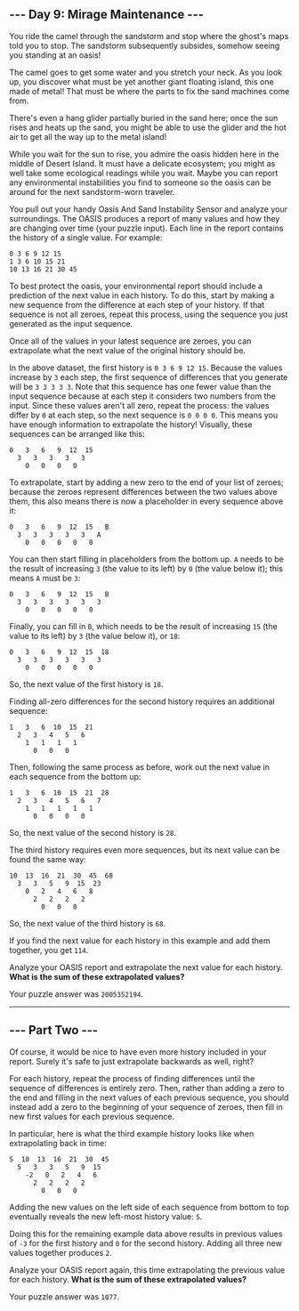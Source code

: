 ## --- Day 9: Mirage Maintenance ---

You ride the camel through the sandstorm and stop where the ghost's maps told you to 
stop. The sandstorm subsequently subsides, somehow seeing you standing at an oasis!

The camel goes to get some water and you stretch your neck. As you look up, you 
discover what must be yet another giant floating island, this one made of metal! 
That must be where the parts to fix the sand machines come from.

There's even a hang glider partially buried in the sand here; once the sun rises 
and heats up the sand, you might be able to use the glider and the hot air to get 
all the way up to the metal island!

While you wait for the sun to rise, you admire the oasis hidden here in the middle 
of Desert Island. It must have a delicate ecosystem; you might as well take some 
ecological readings while you wait. Maybe you can report any environmental instabilities 
you find to someone so the oasis can be around for the next sandstorm-worn traveler.

You pull out your handy Oasis And Sand Instability Sensor and analyze your surroundings. 
The OASIS produces a report of many values and how they are changing over time 
(your puzzle input). Each line in the report contains the history of a single value. 
For example:

```
0 3 6 9 12 15
1 3 6 10 15 21
10 13 16 21 30 45
```

To best protect the oasis, your environmental report should include a prediction 
of the next value in each history. To do this, start by making a new sequence from 
the difference at each step of your history. If that sequence is not all zeroes, 
repeat this process, using the sequence you just generated as the input sequence. 

Once all of the values in your latest sequence are zeroes, you can extrapolate 
what the next value of the original history should be.

In the above dataset, the first history is `0 3 6 9 12 15`. Because the values 
increase by `3` each step, the first sequence of differences that you generate 
will be `3 3 3 3 3`. Note that this sequence has one fewer value than the input 
sequence because at each step it considers two numbers from the input. Since 
these values aren't all zero, repeat the process: the values differ by `0` at each 
step, so the next sequence is `0 0 0 0`. This means you have enough information to 
extrapolate the history! Visually, these sequences can be arranged like this:
```
0   3   6   9  12  15
  3   3   3   3   3 
    0   0   0   0
```

To extrapolate, start by adding a new zero to the end of your list of zeroes; 
because the zeroes represent differences between the two values above them, 
this also means there is now a placeholder in every sequence above it:
```
0   3   6   9  12  15   B
  3   3   3   3   3   A
    0   0   0   0   0
```
You can then start filling in placeholders from the bottom up. `A` needs to be the 
result of increasing `3` (the value to its left) by `0` (the value below it); 
this means `A` must be `3`:
```
0   3   6   9  12  15   B
  3   3   3   3   3   3
    0   0   0   0   0
```
Finally, you can fill in `B`, which needs to be the result of increasing `15` (the 
value to its left) by `3` (the value below it), or `18`:
```
0   3   6   9  12  15  18
  3   3   3   3   3   3
    0   0   0   0   0
```
So, the next value of the first history is `18`.

Finding all-zero differences for the second history requires an additional sequence:
```
1   3   6  10  15  21
  2   3   4   5   6
    1   1   1   1
      0   0   0
```
Then, following the same process as before, work out the next value in each sequence 
from the bottom up:
```
1   3   6  10  15  21  28
  2   3   4   5   6   7
    1   1   1   1   1
      0   0   0   0
```
So, the next value of the second history is `28`.

The third history requires even more sequences, but its next value can be found the 
same way:
```
10  13  16  21  30  45  68
  3   3   5   9  15  23
    0   2   4   6   8
      2   2   2   2
        0   0   0
```
So, the next value of the third history is `68`.

If you find the next value for each history in this example and add them together, 
you get `114`.

Analyze your OASIS report and extrapolate the next value for each history. 
**What is the sum of these extrapolated values?**

Your puzzle answer was `2005352194`.

---

## --- Part Two ---

Of course, it would be nice to have even more history included in your report. 
Surely it's safe to just extrapolate backwards as well, right?

For each history, repeat the process of finding differences until the sequence of 
differences is entirely zero. Then, rather than adding a zero to the end and filling 
in the next values of each previous sequence, you should instead add a zero to the 
beginning of your sequence of zeroes, then fill in new first values for each previous 
sequence.

In particular, here is what the third example history looks like when extrapolating 
back in time:
```
5  10  13  16  21  30  45
  5   3   3   5   9  15
    -2   0   2   4   6
      2   2   2   2
        0   0   0
```
Adding the new values on the left side of each sequence from bottom to top 
eventually reveals the new left-most history value: `5`.

Doing this for the remaining example data above results in previous values of `-3` 
for the first history and `0` for the second history. Adding all three new values 
together produces `2`.

Analyze your OASIS report again, this time extrapolating the previous value for each 
history. 
**What is the sum of these extrapolated values?**

Your puzzle answer was `1077`.